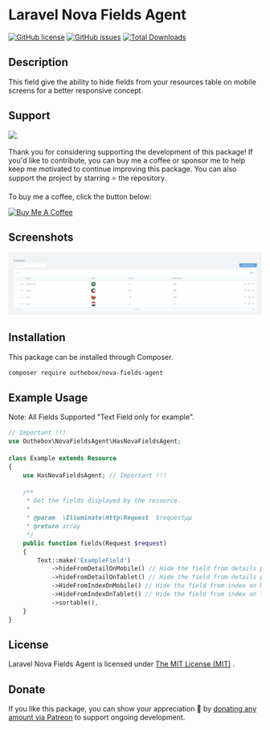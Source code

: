 # Laravel Nova Fields Agent
[![GitHub license](https://img.shields.io/github/license/MohmmedAshraf/nova-fields-agent.svg)](https://github.com/MohmmedAshraf/nova-fields-agent/blob/master/LICENSE.md)
[![GitHub issues](https://img.shields.io/github/issues/MohmmedAshraf/nova-fields-agent.svg)](https://github.com/MohmmedAshraf/nova-fields-agent/issues)
[![Total Downloads](https://poser.pugx.org/outhebox/nova-fields-agent/downloads)](https://packagist.org/packages/outhebox/nova-fields-agent)




## Description
This field give the ability to hide fields from your resources table on mobile screens for a better responsive concept.

## Support

[<img src="https://outhebox-github-ads.s3.us-east-1.amazonaws.com/nova-fields-agent.jpg?t=1" width="419px" />](https://outhebox.dev/github-ad-click/nova-fields-agent).

Thank you for considering supporting the development of this package! If you'd like to contribute, you can buy me a coffee or sponsor me to help keep me motivated to continue improving this package. You can also support the project by starring ⭐ the repository.

To buy me a coffee, click the button below:

<a href="https://www.buymeacoffee.com/outhebox" target="_blank"><img src="https://cdn.buymeacoffee.com/buttons/default-orange.png" alt="Buy Me A Coffee" style="height: 51px !important;width: 217px !important;" ></a>

## Screenshots
![Screenshot](screenshot.gif)

## Installation
This package can be installed through Composer.
```bash
composer require outhebox/nova-fields-agent
```

## Example Usage
Note: All Fields Supported "Text Field only for example".

```php
// Important !!!
use Outhebox\NovaFieldsAgent\HasNovaFieldsAgent;

class Example extends Resource
{
    use HasNovaFieldsAgent; // Important !!!

    /**
     * Get the fields displayed by the resource.
     *
     * @param  \Illuminate\Http\Request  $requestµµ
     * @return array
     */
    public function fields(Request $request)
    {
        Text::make('ExampleField')
            ->hideFromDetailOnMobile() // Hide the field from details page on Mobile
            ->hideFromDetailOnTablet() // Hide the field from details page on Tablet
            ->HideFromIndexOnMobile() // Hide the field from index on Mobile
            ->HideFromIndexOnTablet() // Hide the field from index on Tablet
            ->sortable(),
    }
}
```

## License
Laravel Nova Fields Agent is licensed under [The MIT License (MIT)](LICENSE.md) .

## Donate
If you like this package, you can show your appreciation 💜 by [donating any amount via Patreon](https://www.patreon.com/m_ashraf) to support ongoing development.
